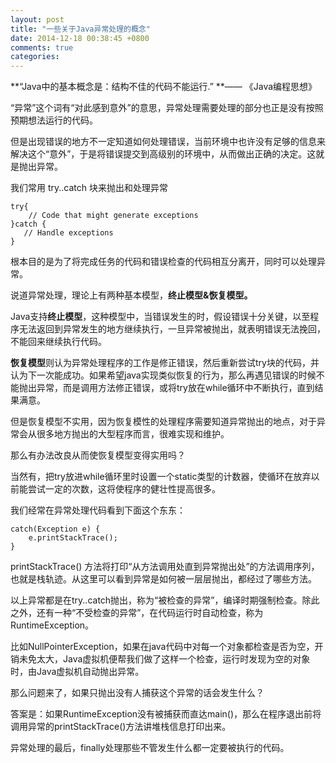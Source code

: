 ```yaml
---
layout: post
title: "一些关于Java异常处理的概念"
date: 2014-12-18 00:38:45 +0800
comments: true
categories: 
---
```


**“Java中的基本概念是：结构不佳的代码不能运行.” **—— 《Java编程思想》

“异常”这个词有“对此感到意外”的意思，异常处理需要处理的部分也正是没有按照预期想法运行的代码。

但是出现错误的地方不一定知道如何处理错误，当前环境中也许没有足够的信息来解决这个“意外”，于是将错误提交到高级别的环境中，从而做出正确的决定。这就是抛出异常。

我们常用 try..catch 块来抛出和处理异常

    try{
		// Code that might generate exceptions
	}catch {
	   // Handle exceptions
	}
根本目的是为了将完成任务的代码和错误检查的代码相互分离开，同时可以处理异常。

说道异常处理，理论上有两种基本模型，**终止模型&恢复模型。**

Java支持**终止模型**，这种模型中，当错误发生的时，假设错误十分关键，以至程序无法返回到异常发生的地方继续执行，一旦异常被抛出，就表明错误无法挽回，不能回来继续执行代码。

**恢复模型**则认为异常处理程序的工作是修正错误，然后重新尝试try块的代码，并认为下一次能成功。如果希望java实现类似恢复的行为，那么再遇见错误的时候不能抛出异常，而是调用方法修正错误，或将try放在while循环中不断执行，直到结果满意。

但是恢复模型不实用，因为恢复模性的处理程序需要知道异常抛出的地点，对于异常会从很多地方抛出的大型程序而言，很难实现和维护。

那么有办法改良从而使恢复模型变得实用吗？

当然有，把try放进while循环里时设置一个static类型的计数器，使循环在放弃以前能尝试一定的次数，这将使程序的健壮性提高很多。

我们经常在异常处理代码看到下面这个东东：

	catch(Exception e) {
		e.printStackTrace();
	}
printStackTrace() 方法将打印“从方法调用处直到异常抛出处”的方法调用序列，也就是栈轨迹。从这里可以看到异常是如何被一层层抛出，都经过了哪些方法。

以上异常都是在try..catch抛出，称为“被检查的异常”，编译时期强制检查。除此之外，还有一种“不受检查的异常”，在代码运行时自动检查，称为RuntimeException。

比如NullPointerException，如果在java代码中对每一个对象都检查是否为空，开销未免太大，Java虚拟机便帮我们做了这样一个检查，运行时发现为空的对象时，由Java虚拟机自动抛出异常。

那么问题来了，如果只抛出没有人捕获这个异常的话会发生什么？

答案是：如果RuntimeException没有被捕获而直达main()，那么在程序退出前将调用异常的printStackTrace()方法讲堆栈信息打印出来。

异常处理的最后，finally处理那些不管发生什么都一定要被执行的代码。
